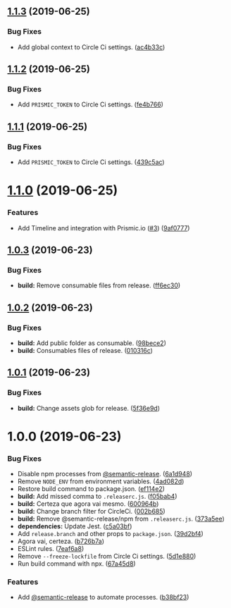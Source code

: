## [1.1.3](https://github.com/frontinsampa/frontinsampa.github.io/compare/1.1.2...1.1.3) (2019-06-25)


### Bug Fixes

* Add global context to Circle Ci settings. ([ac4b33c](https://github.com/frontinsampa/frontinsampa.github.io/commit/ac4b33c))

## [1.1.2](https://github.com/frontinsampa/frontinsampa.github.io/compare/1.1.1...1.1.2) (2019-06-25)


### Bug Fixes

* Add `PRISMIC_TOKEN` to Circle Ci settings. ([fe4b766](https://github.com/frontinsampa/frontinsampa.github.io/commit/fe4b766))

## [1.1.1](https://github.com/frontinsampa/frontinsampa.github.io/compare/1.1.0...1.1.1) (2019-06-25)


### Bug Fixes

* Add `PRISMIC_TOKEN` to Circle Ci settings. ([439c5ac](https://github.com/frontinsampa/frontinsampa.github.io/commit/439c5ac))

# [1.1.0](https://github.com/frontinsampa/frontinsampa.github.io/compare/1.0.3...1.1.0) (2019-06-25)


### Features

* Add Timeline and integration with Prismic.io ([#3](https://github.com/frontinsampa/frontinsampa.github.io/issues/3)) ([9af0777](https://github.com/frontinsampa/frontinsampa.github.io/commit/9af0777))

## [1.0.3](https://github.com/frontinsampa/frontinsampa.github.io/compare/1.0.2...1.0.3) (2019-06-23)


### Bug Fixes

* **build:** Remove consumable files from release. ([ff6ec30](https://github.com/frontinsampa/frontinsampa.github.io/commit/ff6ec30))

## [1.0.2](https://github.com/frontinsampa/frontinsampa.github.io/compare/1.0.1...1.0.2) (2019-06-23)


### Bug Fixes

* **build:** Add public folder as consumable. ([98bece2](https://github.com/frontinsampa/frontinsampa.github.io/commit/98bece2))
* **build:** Consumables files of release. ([010316c](https://github.com/frontinsampa/frontinsampa.github.io/commit/010316c))

## [1.0.1](https://github.com/frontinsampa/frontinsampa.github.io/compare/1.0.0...1.0.1) (2019-06-23)


### Bug Fixes

* **build:** Change assets glob for release. ([5f36e9d](https://github.com/frontinsampa/frontinsampa.github.io/commit/5f36e9d))

# 1.0.0 (2019-06-23)


### Bug Fixes

* Disable npm processes from [@semantic-release](https://github.com/semantic-release). ([6a1d948](https://github.com/frontinsampa/frontinsampa.github.io/commit/6a1d948))
* Remove `NODE_ENV` from environment variables. ([4ad082d](https://github.com/frontinsampa/frontinsampa.github.io/commit/4ad082d))
* Restore build command to package.json. ([ef114e2](https://github.com/frontinsampa/frontinsampa.github.io/commit/ef114e2))
* **build:** Add missed comma to `.releaserc.js`. ([f05bab4](https://github.com/frontinsampa/frontinsampa.github.io/commit/f05bab4))
* **build:** Certeza que agora vai mesmo. ([600964b](https://github.com/frontinsampa/frontinsampa.github.io/commit/600964b))
* **build:** Change branch filter for CircleCi. ([002b685](https://github.com/frontinsampa/frontinsampa.github.io/commit/002b685))
* **build:** Remove @semantic-release/npm from `.releaserc.js`. ([373a5ee](https://github.com/frontinsampa/frontinsampa.github.io/commit/373a5ee))
* **dependencies:** Update Jest. ([c5a03bf](https://github.com/frontinsampa/frontinsampa.github.io/commit/c5a03bf))
* Add `release.branch` and other props to `package.json`. ([39d2bf4](https://github.com/frontinsampa/frontinsampa.github.io/commit/39d2bf4))
* Agora vai, certeza. ([b726b7a](https://github.com/frontinsampa/frontinsampa.github.io/commit/b726b7a))
* ESLint rules. ([7eaf6a8](https://github.com/frontinsampa/frontinsampa.github.io/commit/7eaf6a8))
* Remove `--freeze-lockfile` from Circle Ci settings. ([5d1e880](https://github.com/frontinsampa/frontinsampa.github.io/commit/5d1e880))
* Run build command with npx. ([67a45d8](https://github.com/frontinsampa/frontinsampa.github.io/commit/67a45d8))


### Features

* Add [@semantic-release](https://github.com/semantic-release) to automate processes. ([b38bf23](https://github.com/frontinsampa/frontinsampa.github.io/commit/b38bf23))
